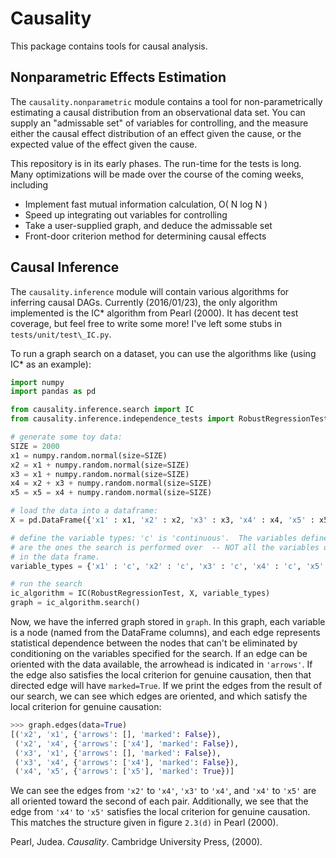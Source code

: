 # Causality
This package contains tools for causal analysis.

## Nonparametric Effects Estimation

The `causality.nonparametric` module contains a tool for non-parametrically estimating a causal distribution from an observational data set. You can supply an "admissable set" of variables for controlling, and the measure either the causal effect distribution of an effect given the cause, or the expected value of the effect given the cause.

This repository is in its early phases.  The run-time for the tests is long.  Many optimizations will be made over the course of the coming weeks, including
* Implement fast mutual information calculation, O( N log N )
* Speed up integrating out variables for controlling
* Take a user-supplied graph, and deduce the admissable set
* Front-door criterion method for determining causal effects



## Causal Inference

The `causality.inference` module will contain various algorithms for inferring causal DAGs.  Currently (2016/01/23), the only algorithm implemented is the IC\* algorithm from Pearl (2000).  It has decent test coverage, but feel free to write some more!  I've left some stubs in `tests/unit/test\_IC.py`.

To run a graph search on a dataset, you can use the algorithms like (using IC\* as an example):

```python
import numpy
import pandas as pd

from causality.inference.search import IC
from causality.inference.independence_tests import RobustRegressionTest

# generate some toy data:
SIZE = 2000
x1 = numpy.random.normal(size=SIZE)
x2 = x1 + numpy.random.normal(size=SIZE)
x3 = x1 + numpy.random.normal(size=SIZE)
x4 = x2 + x3 + numpy.random.normal(size=SIZE)
x5 = x5 = x4 + numpy.random.normal(size=SIZE)

# load the data into a dataframe:
X = pd.DataFrame({'x1' : x1, 'x2' : x2, 'x3' : x3, 'x4' : x4, 'x5' : x5})

# define the variable types: 'c' is 'continuous'.  The variables defined here
# are the ones the search is performed over  -- NOT all the variables defined
# in the data frame.
variable_types = {'x1' : 'c', 'x2' : 'c', 'x3' : 'c', 'x4' : 'c', 'x5' : 'c'}

# run the search
ic_algorithm = IC(RobustRegressionTest, X, variable_types)
graph = ic_algorithm.search()
```

Now, we have the inferred graph stored in `graph`.  In this graph, each variable is a node (named from the DataFrame columns), and each edge represents statistical dependence between the nodes that can't be eliminated by conditioning on the variables specified for the search.  If an edge can be oriented with the data available, the arrowhead is indicated in `'arrows'`.  If the edge also satisfies the local criterion for genuine causation, then that directed edge will have `marked=True`.  If we print the edges from the result of our search, we can see which edges are oriented, and which satisfy the local criterion for genuine causation:
```python
>>> graph.edges(data=True)
[('x2', 'x1', {'arrows': [], 'marked': False}), 
 ('x2', 'x4', {'arrows': ['x4'], 'marked': False}), 
 ('x3', 'x1', {'arrows': [], 'marked': False}), 
 ('x3', 'x4', {'arrows': ['x4'], 'marked': False}), 
 ('x4', 'x5', {'arrows': ['x5'], 'marked': True})]
```

We can see the edges from `'x2'` to `'x4'`, `'x3'` to `'x4'`, and `'x4'` to `'x5'` are all oriented toward the second of each pair.  Additionally, we see that the edge from `'x4'` to `'x5'` satisfies the local criterion for genuine causation.  This matches the structure given in figure `2.3(d)` in Pearl (2000).



Pearl, Judea. _Causality_.  Cambridge University Press, (2000).
